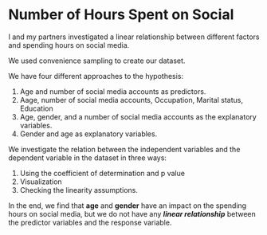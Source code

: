 # Number of Hours Spent on Social

I and my partners investigated a linear
relationship between different factors and spending hours on
social media. 

We used convenience sampling to create our
dataset. 

We have four different approaches to the hypothesis:
  
1. Age and number of social media accounts as predictors.
2. Aage, number of social media accounts, Occupation, Marital status, Education
3. Age, gender, and a number of social media accounts as the explanatory variables.
4. Gender and age as explanatory variables.

We investigate the relation between the independent variables and the dependent variable in the dataset in three ways:

1. Using the coefficient of determination and p value
2. Visualization
3. Checking the linearity assumptions. 

In the end, we find that **age** and **gender** have an impact on the
spending hours on social media, but we do not have any ***linear
relationship*** between the predictor
variables and the response variable.

